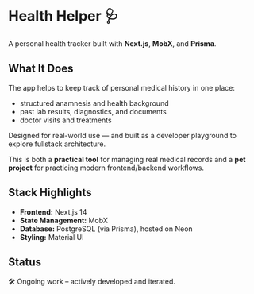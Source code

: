 # Health Helper 🩺

A personal health tracker built with **Next.js**, **MobX**, and **Prisma**.

## What It Does

The app helps to keep track of personal medical history in one place:

- structured anamnesis and health background
- past lab results, diagnostics, and documents
- doctor visits and treatments

Designed for real-world use — and built as a developer playground to explore fullstack architecture.

This is both a **practical tool** for managing real medical records and a **pet project** for practicing modern frontend/backend workflows.

## Stack Highlights

- **Frontend:** Next.js 14
- **State Management:** MobX
- **Database:** PostgreSQL (via Prisma), hosted on Neon
- **Styling:** Material UI

## Status

🛠 Ongoing work – actively developed and iterated.
